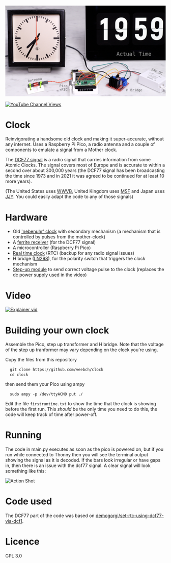 ![components](/images/DCF77github.jpg)

[![YouTube Channel Views](https://img.shields.io/youtube/channel/views/UCz5BOU9J9pB_O0B8-rDjCWQ?label=YouTube&style=social)](https://www.youtube.com/channel/UCz5BOU9J9pB_O0B8-rDjCWQ)

# Clock

Reinvigorating a handsome old clock and making it super-accurate, without any internet. Uses a Raspberry Pi Pico, a radio antenna and a couple of components to emulate a signal from a Mother clock. 

The [DCF77 signal](https://en.wikipedia.org/wiki/DCF77) is a radio signal that carries information from some Atomic Clocks. The signal covers most of Europe and is accurate to within a second over about 300,000 years (the DCF77 signal has been broadcasting the time since 1973 and in 2021 it was agreed to be continued for at least 10 more years). 

(The United States uses [WWVB](https://en.wikipedia.org/wiki/WWVB), United Kingdom uses [MSF](https://en.wikipedia.org/wiki/Time_from_NPL_(MSF)) and Japan uses [JJY](https://en.wikipedia.org/wiki/JJY). You could easily adapt the code to any of those signals)

# Hardware
- Old ['nebenuhr' clock](https://www.ebay.de/sch/i.html?_from=R40&_trksid=p2334524.m570.l1313&_nkw=nebenuhr&_sacat=0&LH_TitleDesc=0&_odkw=buerk+uhr&_osacat=0) with secondary mechanism (a mechanism that is controlled by pulses from the mother-clock)
- A [ferrite receiver](https://de.elv.com/dcf-empfangsmodul-dcf-2-091610) (for the DCF77 signal)
- A microcontroller (Raspberry Pi Pico)
- [Real time clock](https://eckstein-shop.de/WaveSharePrecisionRTCModuleforRaspberryPiPico2COnboardDS3231ChipEN) (RTC) (backup for any radio signal issues)
- H bridge ([LN298](https://www.reichelt.com/ch/de/entwicklerboards-motodriver2-l298n-debo-motodriver2-p202829.html?PROVID=2808)), for the polarity switch that triggers the clock mechanism
- [Step-up module](https://www.amazon.de/gp/product/B079H3YD8V) to send correct voltage pulse to the clock (replaces the dc power supply used in the video)

# Video

[![Explainer vid](http://img.youtube.com/vi/ZhPZBuXZctg/0.jpg)](http://www.youtube.com/watch?v=ZhPZBuXZctg "Video Title")

# Building your own clock

Assemble the Pico, step up transformer and H bridge. Note that the voltage of the step up tranformer may vary depending on the clock you're using. 

Copy the files from this repository

      git clone https://github.com/veebch/clock
      cd clock

then send them your Pico using ampy
   
      sudo ampy -p /dev/ttyACM0 put ./

Edit the file `firstruntime.txt` to show the time that the clock is showing before the first run. This *should* be the only time you need to do this, the code will keep track of time after power-off.
# Running

The code in main.py executes as soon as the pico is powered on, but if you run while connected to Thonny then you will see the terminal output showing the signal as it is decoded. If the bars look irregular or have gaps in, then there is an issue with the dcf77 signal. A clear signal will look something like this:

![Action Shot](/images/clockscan.png)

# Code used

The DCF77 part of the code was based on [demogorgi/set-rtc-using-dcf77-via-dcf1](https://github.com/demogorgi/set-rtc-using-dcf77-via-dcf1).

# Licence 

GPL 3.0
